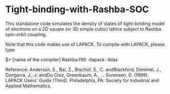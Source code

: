 # Tight-binding-with-Rashba-SOC
This standalone code simulates the density of states of tight-binding model of electrons on a 2D square (or 3D simple cubic) lattice subject to Rashba spin-orbit coupling. 

Note that this code makes use of LAPACK. To compile with LAPACK, please type

$> [name of the compiler] Rashba.f90 -llapack -lblas

Reference:
Anderson, E., Bai, Z., Bischof, S., C. andBlackford, Demmel, J., Dongarra, J., J. andDu Croz, Greenbaum, A., … Sorensen, D. (1999). LAPACK Users&#x27; Guide (Third). Philadelphia, PA: Society for Industrial and Applied Mathematics.

